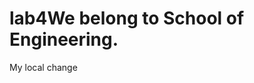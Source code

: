 # lab4W e   b e l o n g   t o   S c h o o l   o f   E n g i n e e r i n g .  
 M y   l o c a l   c h a n g e  
 